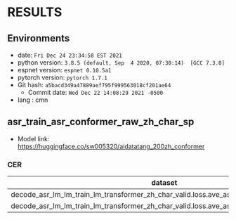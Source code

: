 <!-- Generated by scripts/utils/show_asr_result.sh -->
# RESULTS
## Environments
- date: `Fri Dec 24 23:34:58 EST 2021`
- python version: `3.8.5 (default, Sep  4 2020, 07:30:14)  [GCC 7.3.0]`
- espnet version: `espnet 0.10.5a1`
- pytorch version: `pytorch 1.7.1`
- Git hash: `a5bacd349a47889aef795f999563018cf201ae64`
  - Commit date: `Wed Dec 22 14:08:29 2021 -0500`
- lang : cmn


## asr_train_asr_conformer_raw_zh_char_sp
- Model link: https://huggingface.co/sw005320/aidatatang_200zh_conformer

### CER

|dataset|Snt|Wrd|Corr|Sub|Del|Ins|Err|S.Err|
|---|---|---|---|---|---|---|---|---|
|decode_asr_lm_lm_train_lm_transformer_zh_char_valid.loss.ave_asr_model_valid.acc.ave/dev|24216|234524|96.6|3.0|0.5|0.1|3.6|18.5|
|decode_asr_lm_lm_train_lm_transformer_zh_char_valid.loss.ave_asr_model_valid.acc.ave/test|48144|468933|95.9|3.6|0.4|0.2|4.3|21.0|
